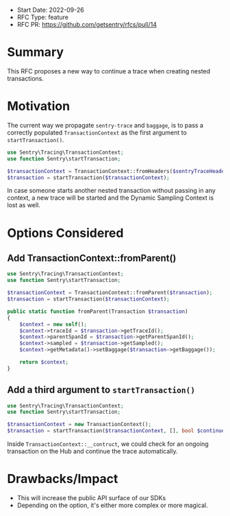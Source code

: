 * Start Date: 2022-09-26
* RFC Type: feature
* RFC PR: https://github.com/getsentry/rfcs/pull/14

# Summary

This RFC proposes a new way to continue a trace when creating nested transactions.

# Motivation

The current way we propagate `sentry-trace` and `baggage`, is to pass a correctly populated `TransactionContext` as the first argument to `startTransaction()`.

```php
use Sentry\Tracing\TransactionContext;
use function Sentry\startTransaction;

$transactionContext = TransactionContext::fromHeaders($sentryTraceHeader, $baggageHeader);
$transaction = startTransaction($transactionContext);

```

In case someone starts another nested transaction without passing in any context, a new trace will be started and the Dynamic Sampling Context is lost as well.

# Options Considered

## Add TransactionContext::fromParent()

```php
use Sentry\Tracing\TransactionContext;
use function Sentry\startTransaction;

$transactionContext = TransactionContext::fromParent($transaction);
$transaction = startTransaction($transactionContext);

public static function fromParent(Transaction $transaction)
{
    $context = new self();
    $context->traceId = $transaction->getTraceId();
    $context->parentSpanId = $transaction->getParentSpanId();
    $context->sampled = $transaction->getSampled();
    $context->getMetadata()->setBaggage($transaction->getBaggage());

    return $context;
}
```

## Add a third argument to `startTransaction()`

```php
use Sentry\Tracing\TransactionContext;
use function Sentry\startTransaction;

$transactionContext = new TransactionContext();
$transaction = startTransaction($transactionContext, [], bool $continueTrace = true);
```

Inside `TransactionContext::__contruct`, we could check for an ongoing transaction on the Hub and continue the trace automatically.

# Drawbacks/Impact

- This will increase the public API surface of our SDKs
- Depending on the option, it's either more complex or more magical.